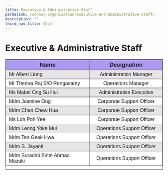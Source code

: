 ```yaml
---
title: Executive & Administrative Staff
permalink: /school-organisation/executive-and-administrative-staff/
description: ""
third_nav_title: Staff
---
```



Executive & Administrative Staff
================================

<table border="1" style="box-sizing: inherit; border-collapse: collapse; border-spacing: 0px; max-width: 100%; width: 540.708px; height: 353px;"><tbody style="box-sizing: inherit;"><tr style="box-sizing: inherit; background: rgb(172, 153, 242);"><td style="box-sizing: inherit; padding: 5px 10px; width: 284px; text-align: center; height: 28px;"><strong style="box-sizing: inherit; font-weight: bold;"><span style="box-sizing: inherit; font-size: 14pt; font-family: arial, helvetica, sans-serif;">Name</span></strong></td><td style="box-sizing: inherit; padding: 5px 10px; width: 236px; text-align: center; height: 28px;"><strong style="box-sizing: inherit; font-weight: bold;"><span style="box-sizing: inherit; font-size: 14pt; font-family: arial, helvetica, sans-serif;">Designation</span></strong></td></tr><tr style="box-sizing: inherit; background: rgb(230, 230, 230); height: 25px;"><td style="box-sizing: inherit; padding: 5px 10px; width: 284px; height: 25px;"><span style="box-sizing: inherit; font-family: arial, helvetica, sans-serif; font-size: 12pt;">Mr Albert Liong</span></td><td style="box-sizing: inherit; padding: 5px 10px; width: 236px; text-align: center; height: 25px;"><span style="box-sizing: inherit; font-family: arial, helvetica, sans-serif; font-size: 12pt;">Administration Manager</span></td></tr><tr style="box-sizing: inherit; background: rgb(255, 255, 255); height: 25px;"><td style="box-sizing: inherit; padding: 5px 10px; width: 284px; height: 25px;"><span style="box-sizing: inherit; font-family: arial, helvetica, sans-serif; font-size: 12pt;">Mr&nbsp;Thenna Raj S/O Rengasamy</span></td><td style="box-sizing: inherit; padding: 5px 10px; width: 236px; text-align: center; height: 25px;"><span style="box-sizing: inherit; font-family: arial, helvetica, sans-serif; font-size: 12pt;">Operations Manager</span></td></tr><tr style="box-sizing: inherit; background: rgb(230, 230, 230); height: 25px;"><td style="box-sizing: inherit; padding: 5px 10px; width: 284px; height: 25px;"><span style="box-sizing: inherit; font-family: arial, helvetica, sans-serif; font-size: 12pt;">Ms Mabel Ong Su Hui</span></td><td style="box-sizing: inherit; padding: 5px 10px; width: 236px; text-align: center; height: 25px;"><span style="box-sizing: inherit; font-family: arial, helvetica, sans-serif; font-size: 12pt;">Administrative Executive</span></td></tr><tr style="box-sizing: inherit; background: rgb(255, 255, 255); height: 25px;"><td style="box-sizing: inherit; padding: 5px 10px; width: 284px; height: 25px;"><span style="box-sizing: inherit; font-family: arial, helvetica, sans-serif; font-size: 12pt;">Mdm Jasmine Ong</span></td><td style="box-sizing: inherit; padding: 5px 10px; width: 236px; text-align: center; height: 25px;"><span style="box-sizing: inherit; font-family: arial, helvetica, sans-serif; font-size: 12pt;">Corporate Support Officer</span></td></tr><tr style="box-sizing: inherit; background: rgb(230, 230, 230); height: 25px;"><td style="box-sizing: inherit; padding: 5px 10px; width: 284px; height: 25px;"><span style="box-sizing: inherit; font-family: arial, helvetica, sans-serif; font-size: 12pt;">Mdm Chan Chew Hua</span></td><td style="box-sizing: inherit; padding: 5px 10px; width: 236px; text-align: center; height: 25px;"><span style="box-sizing: inherit; font-family: arial, helvetica, sans-serif; font-size: 12pt;">Corporate Support Officer</span></td></tr><tr style="box-sizing: inherit; background: rgb(255, 255, 255);"><td style="box-sizing: inherit; padding: 5px 10px; width: 284px;"><span style="box-sizing: inherit; font-family: arial, helvetica, sans-serif; font-size: 12pt;">Ms Loh Poh Yee</span></td><td style="box-sizing: inherit; padding: 5px 10px; width: 236px; text-align: center;"><span style="box-sizing: inherit; font-family: arial, helvetica, sans-serif; font-size: 12pt;">Corporate Support Officer</span></td></tr><tr style="box-sizing: inherit; background: rgb(230, 230, 230); height: 25px;"><td style="box-sizing: inherit; padding: 5px 10px; width: 284px; height: 25px;"><span style="box-sizing: inherit; font-family: arial, helvetica, sans-serif; font-size: 12pt;">Mdm Leong Yoke Mui</span></td><td style="box-sizing: inherit; padding: 5px 10px; width: 236px; text-align: center; height: 25px;"><span style="box-sizing: inherit; font-family: arial, helvetica, sans-serif; font-size: 12pt;">Operations Support Officer</span></td></tr><tr style="box-sizing: inherit; background: rgb(255, 255, 255); height: 25px;"><td style="box-sizing: inherit; padding: 5px 10px; width: 284px; height: 25px;"><span style="box-sizing: inherit; font-family: arial, helvetica, sans-serif; font-size: 12pt;">Mdm Teo Geok Hwa</span></td><td style="box-sizing: inherit; padding: 5px 10px; width: 236px; text-align: center; height: 25px;"><span style="box-sizing: inherit; font-family: arial, helvetica, sans-serif; font-size: 12pt;">Operations Support Officer</span></td></tr><tr style="box-sizing: inherit; background: rgb(230, 230, 230); height: 25px;"><td style="box-sizing: inherit; padding: 5px 10px; width: 284px; height: 25px;"><span style="box-sizing: inherit; font-family: arial, helvetica, sans-serif; font-size: 12pt;">Mdm S. Jayanti</span></td><td style="box-sizing: inherit; padding: 5px 10px; width: 236px; text-align: center; height: 25px;"><span style="box-sizing: inherit; font-family: arial, helvetica, sans-serif; font-size: 12pt;">Operations Support Officer</span></td></tr><tr style="box-sizing: inherit; background: rgb(255, 255, 255); height: 25px;"><td style="box-sizing: inherit; padding: 5px 10px; width: 284px; height: 25px;"><span style="box-sizing: inherit; font-family: arial, helvetica, sans-serif; font-size: 12pt;">Mdm Suradmi Binte Ahmad Mazuki</span></td><td style="box-sizing: inherit; padding: 5px 10px; width: 236px; text-align: center; height: 25px;"><span style="box-sizing: inherit; font-family: arial, helvetica, sans-serif; font-size: 12pt;">Operations Support Officer</span></td></tr></tbody></table>